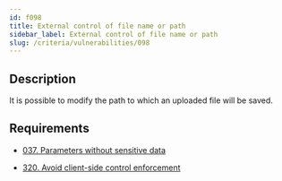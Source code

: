 ```yaml
---
id: f098
title: External control of file name or path
sidebar_label: External control of file name or path
slug: /criteria/vulnerabilities/098
---
```


## Description

It is possible to modify the path
to which an uploaded file will be saved.

## Requirements

- [037. Parameters without sensitive data](/criteria/requirements/037)

- [320. Avoid client-side control enforcement](/criteria/requirements/320)

